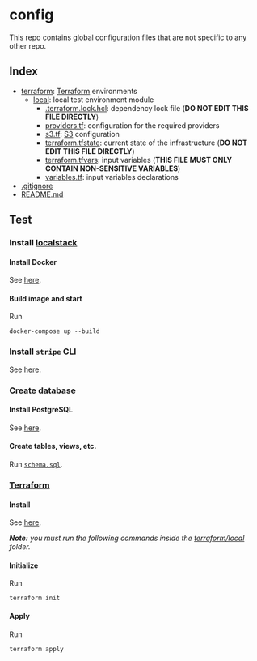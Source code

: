 # config

This repo contains global configuration files that are not specific to any other repo.

## Index

- [terraform](terraform): [Terraform][terraform] environments
  - [local](terraform/local): local test environment module
    - [.terraform.lock.hcl](terraform/local/.terraform.lock.hcl): dependency lock file (**DO NOT EDIT THIS FILE DIRECTLY**)
    - [providers.tf](terraform/local/providers.tf): configuration for the required providers
    - [s3.tf](terraform/local/s3.tf): [S3][s3] configuration
    - [terraform.tfstate](terraform/local/terraform.tfstate): current state of the infrastructure (**DO NOT EDIT THIS FILE DIRECTLY**)
    - [terraform.tfvars](terraform/local/terraform.tfvars): input variables (**THIS FILE MUST ONLY CONTAIN NON-SENSITIVE VARIABLES**)
    - [variables.tf](terraform/local/variables.tf): input variables declarations
- [.gitignore](.gitignore)
- [README.md](README.md)

## Test

### Install [localstack](https://github.com/localstack/localstack)

#### Install Docker

See [here](https://www.docker.com/products/docker-desktop).

#### Build image and start

Run

```
docker-compose up --build
```

### Install `stripe` CLI

See [here](https://stripe.com/docs/stripe-cli).

### Create database

#### Install PostgreSQL

See [here](https://www.postgresql.org/download/).

#### Create tables, views, etc.

Run [`schema.sql`](schema.sql).

### [Terraform][terraform]

#### Install

See [here](https://www.terraform.io/downloads.html).

***Note:** you must run the following commands inside the [terraform/local](terraform/local) folder.*

#### Initialize

Run

```
terraform init
```

#### Apply

Run

```
terraform apply
```

[s3]: https://aws.amazon.com/s3
[terraform]: https://www.terraform.io
